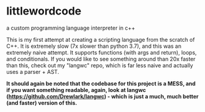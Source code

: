 # littlewordcode
a custom programming language interpreter in c++

This is my first attempt at creating a scripting language from the scratch of C++. It is extremely slow (7x slower than python 3.7), and this was an extremely naive attempt. It supports functions (with args and return), loops, and conditionals. If you would like to see something around than 20x faster than this, check out my "langwc" repo, which is far less naive and actually uses a parser + AST.

**It should again be noted that the codebase for this project is a MESS, and if you want something readable, again, look at langwc (https://github.com/Drewlark/langwc) - which is just a much, much better (and faster) version of this.**
